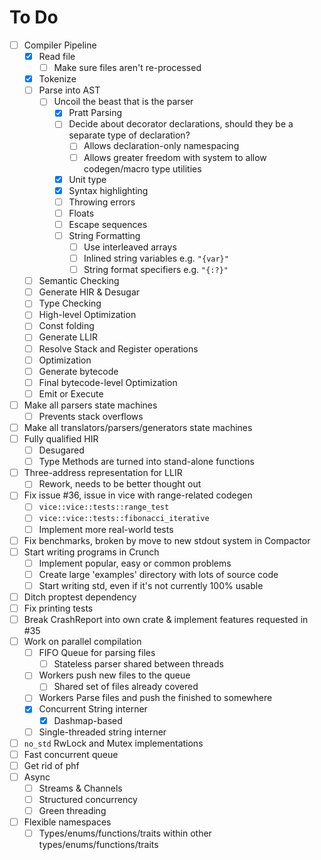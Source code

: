 # To Do

- [ ] Compiler Pipeline
  - [x] Read file
    - [ ] Make sure files aren't re-processed
  - [x] Tokenize
  - [ ] Parse into AST
    - [ ] Uncoil the beast that is the parser
      - [x] Pratt Parsing
      - [ ] Decide about decorator declarations, should they be a separate type of declaration?
        - [ ] Allows declaration-only namespacing
        - [ ] Allows greater freedom with system to allow codegen/macro type utilities
      - [x] Unit type
      - [x] Syntax highlighting
      - [ ] Throwing errors
      - [ ] Floats
      - [ ] Escape sequences
      - [ ] String Formatting
        - [ ] Use interleaved arrays
        - [ ] Inlined string variables e.g. `"{var}"`
        - [ ] String format specifiers e.g. `"{:?}"`
  - [ ] Semantic Checking
  - [ ] Generate HIR & Desugar
  - [ ] Type Checking
  - [ ] High-level Optimization
  - [ ] Const folding
  - [ ] Generate LLIR
  - [ ] Resolve Stack and Register operations
  - [ ] Optimization
  - [ ] Generate bytecode
  - [ ] Final bytecode-level Optimization
  - [ ] Emit or Execute
- [ ] Make all parsers state machines
  - [ ] Prevents stack overflows
- [ ] Make all translators/parsers/generators state machines
- [ ] Fully qualified HIR
  - [ ] Desugared
  - [ ] Type Methods are turned into stand-alone functions
- [ ] Three-address representation for LLIR
  - [ ] Rework, needs to be better thought out
- [ ] Fix issue #36, issue in vice with range-related codegen
  - [ ] `vice::vice::tests::range_test`
  - [ ] `vice::vice::tests::fibonacci_iterative`
  - [ ] Implement more real-world tests
- [ ] Fix benchmarks, broken by move to new stdout system in Compactor
- [ ] Start writing programs in Crunch
  - [ ] Implement popular, easy or common problems
  - [ ] Create large 'examples' directory with lots of source code
  - [ ] Start writing std, even if it's not currently 100% usable
- [ ] Ditch proptest dependency
- [ ] Fix printing tests
- [ ] Break CrashReport into own crate & implement features requested in #35
- [ ] Work on parallel compilation
  - [ ] FIFO Queue for parsing files
    - [ ] Stateless parser shared between threads
  - [ ] Workers push new files to the queue
    - [ ] Shared set of files already covered
  - [ ] Workers Parse files and push the finished to somewhere
  - [x] Concurrent String interner
    - [x] Dashmap-based
  - [ ] Single-threaded string interner
- [ ] `no_std` RwLock and Mutex implementations
- [ ] Fast concurrent queue
- [ ] Get rid of phf
- [ ] Async
  - [ ] Streams & Channels
  - [ ] Structured concurrency
  - [ ] Green threading
- [ ] Flexible namespaces
  - [ ] Types/enums/functions/traits within other types/enums/functions/traits
